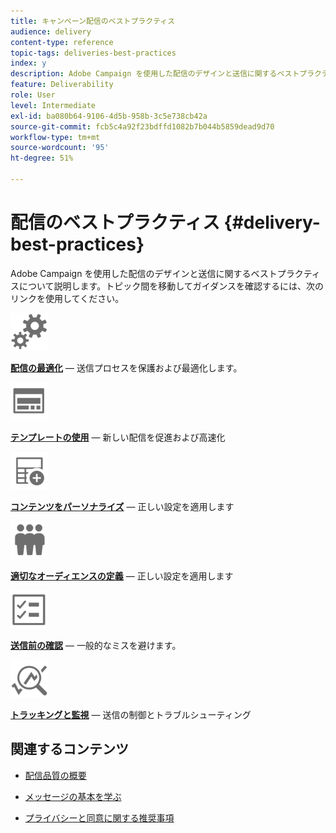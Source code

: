 ```yaml
---
title: キャンペーン配信のベストプラクティス
audience: delivery
content-type: reference
topic-tags: deliveries-best-practices
index: y
description: Adobe Campaign を使用した配信のデザインと送信に関するベストプラクティスについて説明します。
feature: Deliverability
role: User
level: Intermediate
exl-id: ba080b64-9106-4d5b-958b-3c5e738cb42a
source-git-commit: fcb5c4a92f23bdffd1082b7b044b5859dead9d70
workflow-type: tm+mt
source-wordcount: '95'
ht-degree: 51%

---
```


# 配信のベストプラクティス {#delivery-best-practices}

Adobe Campaign を使用した配信のデザインと送信に関するベストプラクティスについて説明します。トピック間を移動してガイダンスを確認するには、次のリンクを使用してください。

<img src="assets/do-not-localize/optimize.svg"  width="60px">

**[配信の最適化](optimize-delivery.md)**  — 送信プロセスを保護および最適化します。

<img src="assets/do-not-localize/design.svg"  width="60px">

**[テンプレートの使用](use-templates.md)**  — 新しい配信を促進および高速化

<img src="assets/do-not-localize/custom.svg"  width="60px">

**[コンテンツをパーソナライズ](design-and-personalize.md)**  — 正しい設定を適用します

<img src="assets/do-not-localize/profiles.svg"  width="60px">

**[適切なオーディエンスの定義](define-the-right-audience.md)**  — 正しい設定を適用します

<img src="assets/do-not-localize/start.svg"  width="60px">

**[送信前の確認](check-before-sending.md)**  — 一般的なミスを避けます。

<img src="assets/do-not-localize/troubleshoot.svg"  width="60px">

**[トラッキングと監視](track-and-monitor.md)**  — 送信の制御とトラブルシューティング

## 関連するコンテンツ

* [配信品質の概要](../../sending/using/about-deliverability.md)

* [メッセージの基本を学ぶ](../../channels/using/get-started-communication-channels.md)

* [プライバシーと同意に関する推奨事項](../../start/using/privacy.md)
